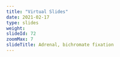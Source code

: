 ```yaml
---
title: "Virtual Slides"
date: 2021-02-17
type: slides
weight:
slideId: 72
zoomMax: 7
slideTitle: Adrenal, bichromate fixation
---
```

